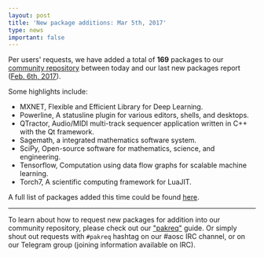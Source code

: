 ```yaml
---
layout: post
title: 'New package additions: Mar 5th, 2017'
type: news
important: false
---
```


Per users' requests, we have added a total of **169** packages to our [community repository](https://repo.aosc.io/) between today and our last new packages report ([Feb. 6th, 2017](https://aosc.io/news/new-package-additions-feb.-6-2017)). 

Some highlights include:

- MXNET, Flexible and Efficient Library for Deep Learning.
- Powerline, A statusline plugin for various editors, shells, and desktops.
- QTractor, Audio/MIDI multi-track sequencer application written in C++ with the Qt framework.
- Sagemath, a integrated mathematics software system.
- SciPy, Open-source software for mathematics, science, and engineering.
- Tensorflow, Computation using data flow graphs for scalable machine learning.
- Torch7, A scientific computing framework for LuaJIT.

A full list of packages added this time could be found [here](https://github.com/AOSC-Dev/aosc-os-abbs/blob/staging/newpak/newpak-20170305.md).

---------------------

To learn about how to request new packages for addition into our community repository, please check out our ["pakreq"](https://github.com/AOSC-Dev/aosc-os-abbs/blob/staging/CONTRIBUTING.md#hey-i-need-a-new-package) guide. Or simply shout out requests with `#pakreq` hashtag on our #aosc IRC channel, or on our Telegram group (joining information available on IRC).